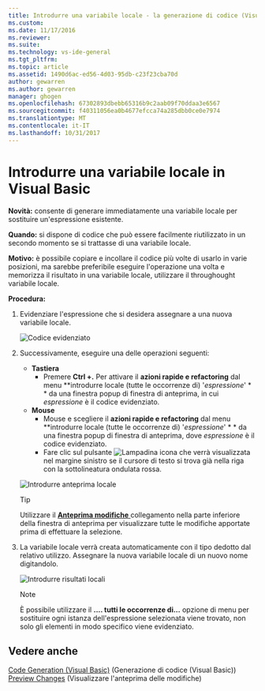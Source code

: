 ```yaml
---
title: Introdurre una variabile locale - la generazione di codice (Visual Basic) | Documenti Microsoft
ms.custom: 
ms.date: 11/17/2016
ms.reviewer: 
ms.suite: 
ms.technology: vs-ide-general
ms.tgt_pltfrm: 
ms.topic: article
ms.assetid: 1490d6ac-ed56-4d03-95db-c23f23cba70d
author: gewarren
ms.author: gewarren
manager: ghogen
ms.openlocfilehash: 67302893dbebb65316b9c2aab09f70ddaa3e6567
ms.sourcegitcommit: f40311056ea0b4677efcca74a285dbb0ce0e7974
ms.translationtype: MT
ms.contentlocale: it-IT
ms.lasthandoff: 10/31/2017
---
```

# <a name="introduce-a-local-variable-in-visual-basic"></a>Introdurre una variabile locale in Visual Basic
**Novità:** consente di generare immediatamente una variabile locale per sostituire un'espressione esistente.

**Quando:** si dispone di codice che può essere facilmente riutilizzato in un secondo momento se si trattasse di una variabile locale.  

**Motivo:** è possibile copiare e incollare il codice più volte di usarlo in varie posizioni, ma sarebbe preferibile eseguire l'operazione una volta e memorizza il risultato in una variabile locale, utilizzare il throughought variabile locale. 

**Procedura:**

1. Evidenziare l'espressione che si desidera assegnare a una nuova variabile locale.

   ![Codice evidenziato](media/local_highlight.png)

1. Successivamente, eseguire una delle operazioni seguenti:
   * **Tastiera**
     * Premere **Ctrl +.** Per attivare il **azioni rapide e refactoring** dal menu  **introdurre locale (tutte le occorrenze di) '*espressione*' * * da una finestra popup di finestra di anteprima, in cui *espressione* è il codice evidenziato.
   * **Mouse**
     * Mouse e scegliere il **azioni rapide e refactoring** dal menu  **introdurre locale (tutte le occorrenze di) '*espressione*' * * da una finestra popup di finestra di anteprima, dove *espressione* è il codice evidenziato.
     * Fare clic sul pulsante ![Lampadina](media/bulb.png) icona che verrà visualizzata nel margine sinistro se il cursore di testo si trova già nella riga con la sottolineatura ondulata rossa.

   ![Introdurre anteprima locale](media/local_preview.png)

   >[!TIP]
   >Utilizzare il [ **Anteprima modifiche** ](../../ide/preview-changes.md) collegamento nella parte inferiore della finestra di anteprima per visualizzare tutte le modifiche apportate prima di effettuare la selezione.

1. La variabile locale verrà creata automaticamente con il tipo dedotto dal relativo utilizzo.  Assegnare la nuova variabile locale di un nuovo nome digitandolo.

   ![Introdurre risultati locali](media/local_result.png)

   >[!NOTE]
   >È possibile utilizzare il **.... tutti le occorrenze di...**  opzione di menu per sostituire ogni istanza dell'espressione selezionata viene trovato, non solo gli elementi in modo specifico viene evidenziato.

## <a name="see-also"></a>Vedere anche  
[Code Generation (Visual Basic)](../code-generation-vb.md) (Generazione di codice (Visual Basic))  
[Preview Changes](../../ide/preview-changes.md) (Visualizzare l'anteprima delle modifiche) 